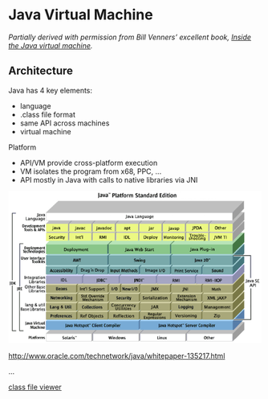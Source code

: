 # Java Virtual Machine

*Partially derived with permission from Bill Venners’ excellent book, [Inside the Java virtual machine](http://www.artima.com/insidejvm/ed2/).*

## Architecture
Java has 4 key elements:

* language
* .class file format
* same API across machines
* virtual machine

Platform

* API/VM provide cross-platform execution
* VM isolates the program from x68, PPC, ...
* API mostly in Java with calls to native libraries via JNI

![](images/jvm-layers.png)

http://www.oracle.com/technetwork/java/whitepaper-135217.html

...

[class file viewer](https://github.com/amosshi/freeinternals)
